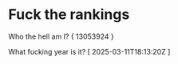 # Fuck the rankings

Who the hell am I?
{ 13053924 }

What fucking year is it?
[ 2025-03-11T18:13:20Z ]
